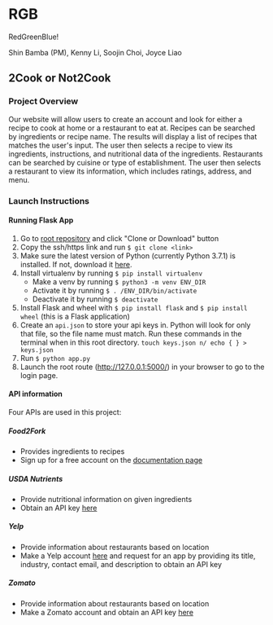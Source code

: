 # RGB
RedGreenBlue!

Shin Bamba (PM), Kenny Li, Soojin Choi, Joyce Liao

## 2Cook or Not2Cook

### Project Overview
Our website will allow users to create an account and look for either a recipe to cook at home or a restaurant to eat at.
Recipes can be searched by ingredients or recipe name. The results will display a list of recipes that matches the user's input. The user then selects a recipe to view its ingredients, instructions, and nutritional data of the ingredients.
Restaurants can be searched by cuisine or type of establishment. The user then selects a restaurant to view its information, which includes ratings, address, and menu.

### Launch Instructions
#### Running Flask App
1. Go to [root repository](https://github.com/joyceliaoo/Waterlemon_Soda) and click "Clone or Download" button
2. Copy the ssh/https link and run `$ git clone <link>`
3. Make sure the latest version of Python (currently Python 3.7.1) is installed. If not, download it [here](https://www.python.org/downloads/).
4. Install virtualenv by running `$ pip install virtualenv`
   * Make a venv by running `$ python3 -m venv ENV_DIR`
   * Activate it by running `$ . /ENV_DIR/bin/activate`
   * Deactivate it by running `$ deactivate`
5. Install Flask and wheel with `$ pip install flask` and `$ pip install wheel` (this is a Flask application)
6. Create an `api.json` to store your api keys in. Python will look for only that file, so the file name must match.
   Run these commands in the terminal when in this root directory.
    `touch keys.json n/ echo { } > keys.json`
7. Run `$ python app.py`
8. Launch the root route (http://127.0.0.1:5000/) in your browser to go to the login page.

#### API information
Four APIs are used in this project:
##### Food2Fork
* Provides ingredients to recipes
* Sign up for a free account on the [documentation page](https://www.food2fork.com/about/api)
##### USDA Nutrients
* Provide nutritional information on given ingredients
* Obtain an API key [here](https://api.data.gov/signup/)
##### Yelp
* Provide information about restaurants based on location
* Make a Yelp account [here](https://www.yelp.com/fusion) and request for an app by providing its title, industry, contact email, and description to obtain an API key
##### Zomato
* Provide information about restaurants based on location
* Make a Zomato account and obtain an API key [here](https://developers.zomato.com/api#headline1)
